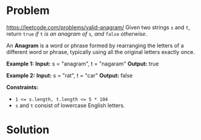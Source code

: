 # Problem
https://leetcode.com/problems/valid-anagram/
Given two strings `s` and `t`, return `true` _if_ `t` _is an anagram of_ `s`_, and_ `false` _otherwise_.

An **Anagram** is a word or phrase formed by rearranging the letters of a different word or phrase, typically using all the original letters exactly once.

**Example 1:**
**Input:** s = "anagram", t = "nagaram"
**Output:** true

**Example 2:**
**Input:** s = "rat", t = "car"
**Output:** false

**Constraints:**
-   `1 <= s.length, t.length <= 5 * 104`
-   `s` and `t` consist of lowercase English letters.

# Solution
